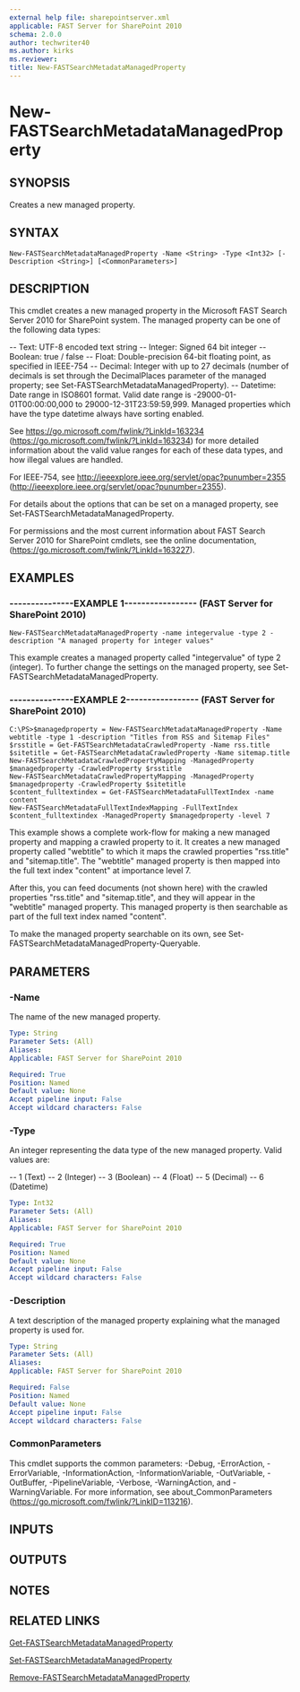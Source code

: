 ```yaml
---
external help file: sharepointserver.xml
applicable: FAST Server for SharePoint 2010
schema: 2.0.0
author: techwriter40
ms.author: kirks
ms.reviewer: 
title: New-FASTSearchMetadataManagedProperty
---
```


# New-FASTSearchMetadataManagedProperty

## SYNOPSIS
Creates a new managed property.

## SYNTAX

```
New-FASTSearchMetadataManagedProperty -Name <String> -Type <Int32> [-Description <String>] [<CommonParameters>]
```

## DESCRIPTION
This cmdlet creates a new managed property in the Microsoft FAST Search Server 2010 for SharePoint system.
The managed property can be one of the following data types:

-- Text: UTF-8 encoded text string
-- Integer: Signed 64 bit integer
-- Boolean: true / false
-- Float: Double-precision 64-bit floating point, as specified in IEEE-754
-- Decimal: Integer with up to 27 decimals (number of decimals is set through the DecimalPlaces parameter of the managed property; see Set-FASTSearchMetadataManagedProperty).
-- Datetime: Date range in ISO8601 format. Valid date range is -29000-01-01T00:00:00,000 to 29000-12-31T23:59:59,999. Managed properties which have the type datetime always have sorting enabled.

See https://go.microsoft.com/fwlink/?LinkId=163234 (https://go.microsoft.com/fwlink/?LinkId=163234) for more detailed information about the valid value ranges for each of these data types, and how illegal values are handled.

For IEEE-754, see http://ieeexplore.ieee.org/servlet/opac?punumber=2355 (http://ieeexplore.ieee.org/servlet/opac?punumber=2355).

For details about the options that can be set on a managed property, see Set-FASTSearchMetadataManagedProperty.

For permissions and the most current information about FAST Search Server 2010 for SharePoint cmdlets, see the online documentation, (https://go.microsoft.com/fwlink/?LinkId=163227).

## EXAMPLES

### ---------------EXAMPLE 1----------------- (FAST Server for SharePoint 2010)
```
New-FASTSearchMetadataManagedProperty -name integervalue -type 2 -description "A managed property for integer values"
```

This example creates a managed property called "integervalue" of type 2 (integer).
To further change the settings on the managed property, see Set-FASTSearchMetadataManagedProperty.

### ---------------EXAMPLE 2----------------- (FAST Server for SharePoint 2010)
```
C:\PS>$managedproperty = New-FASTSearchMetadataManagedProperty -Name webtitle -type 1 -description "Titles from RSS and Sitemap Files"
$rsstitle = Get-FASTSearchMetadataCrawledProperty -Name rss.title
$sitetitle = Get-FASTSearchMetadataCrawledProperty -Name sitemap.title
New-FASTSearchMetadataCrawledPropertyMapping -ManagedProperty $managedproperty -CrawledProperty $rsstitle
New-FASTSearchMetadataCrawledPropertyMapping -ManagedProperty $managedproperty -CrawledProperty $sitetitle
$content_fulltextindex = Get-FASTSearchMetadataFullTextIndex -name content
New-FASTSearchMetadataFullTextIndexMapping -FullTextIndex $content_fulltextindex -ManagedProperty $managedproperty -level 7
```

This example shows a complete work-flow for making a new managed property and mapping a crawled property to it.
It creates a new managed property called "webtitle" to which it maps the crawled properties "rss.title" and "sitemap.title".
The "webtitle" managed property is then mapped into the full text index "content" at importance level 7.

After this, you can feed documents (not shown here) with the crawled properties "rss.title" and "sitemap.title", and they will appear in the "webtitle" managed property.
This managed property is then searchable as part of the full text index named "content".

To make the managed property searchable on its own, see Set-FASTSearchMetadataManagedProperty-Queryable.

## PARAMETERS

### -Name
The name of the new managed property.

```yaml
Type: String
Parameter Sets: (All)
Aliases: 
Applicable: FAST Server for SharePoint 2010

Required: True
Position: Named
Default value: None
Accept pipeline input: False
Accept wildcard characters: False
```

### -Type
An integer representing the data type of the new managed property.
Valid values are:

-- 1 (Text)
-- 2 (Integer)
-- 3 (Boolean)
-- 4 (Float)
-- 5 (Decimal)
-- 6 (Datetime)

```yaml
Type: Int32
Parameter Sets: (All)
Aliases: 
Applicable: FAST Server for SharePoint 2010

Required: True
Position: Named
Default value: None
Accept pipeline input: False
Accept wildcard characters: False
```

### -Description
A text description of the managed property explaining what the managed property is used for.

```yaml
Type: String
Parameter Sets: (All)
Aliases: 
Applicable: FAST Server for SharePoint 2010

Required: False
Position: Named
Default value: None
Accept pipeline input: False
Accept wildcard characters: False
```

### CommonParameters
This cmdlet supports the common parameters: -Debug, -ErrorAction, -ErrorVariable, -InformationAction, -InformationVariable, -OutVariable, -OutBuffer, -PipelineVariable, -Verbose, -WarningAction, and -WarningVariable. For more information, see about_CommonParameters (https://go.microsoft.com/fwlink/?LinkID=113216).

## INPUTS

## OUTPUTS

## NOTES

## RELATED LINKS

[Get-FASTSearchMetadataManagedProperty](Get-FASTSearchMetadataManagedProperty.md)

[Set-FASTSearchMetadataManagedProperty](Set-FASTSearchMetadataManagedProperty.md)

[Remove-FASTSearchMetadataManagedProperty](Remove-FASTSearchMetadataManagedProperty.md)

